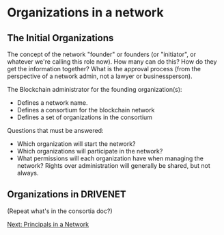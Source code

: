 # Organizations in a network


## The Initial Organizations

The concept of the network "founder" or founders (or "initiator", or whatever we're calling this role now). How many can do this? How do they get the information together? What is the approval process (from the perspective of a network admin, not a lawyer or businessperson).


The Blockchain administrator for the founding organization(s):

- Defines a network name.
- Defines a consortium for the blockchain network
- Defines a set of organizations in the consortium

Questions that must be answered:

- Which organization will start the network?
- Which organizations will participate in the network?
- What permissions will each organization have when managing the network? Rights over administration will generally be shared, but not always.

## Organizations in DRIVENET

(Repeat what's in the consortia doc?)


[Next: Principals in a Network](../Principals/Principals.md)
